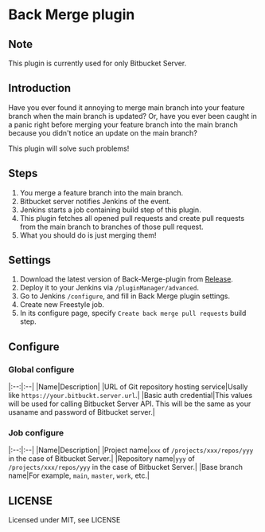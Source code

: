 # Back Merge plugin

## Note
This plugin is currently used for only Bitbucket Server.

## Introduction
Have you ever found it annoying to merge main branch into your feature branch when the main branch is updated?
Or, have you ever been caught in a panic right before merging your feature branch into the main branch because you didn't notice an update on the main branch?

This plugin will solve such problems!

## Steps
1. You merge a feature branch into the main branch.
2. Bitbucket server notifies Jenkins of the event.
3. Jenkins starts a job containing build step of this plugin.
4. This plugin fetches all opened pull requests and create pull requests from the main branch to branches of those pull request.
5. What you should do is just merging them!

## Settings
1. Download the latest version of Back-Merge-plugin from [Release](https://github.com/T45K/Back-Merge-plugin/releases).
2. Deploy it to your Jenkins via `/pluginManager/advanced`.
3. Go to Jenkins `/configure`, and fill in Back Merge plugin settings.
4. Create new Freestyle job.
5. In its configure page, specify `Create back merge pull requests` build step.

## Configure
### Global configure
|:--:|:--|
|Name|Description|
|URL of Git repository hosting service|Usally like `https://your.bitbuckt.server.url`.|
|Basic auth credential|This values will be used for calling Bitbucket Server API. This will be the same as your usaname and password of Bitbucket server.|

### Job configure
|:--:|:--|
|Name|Description|
|Project name|`xxx` of `/projects/xxx/repos/yyy` in the case of Bitbucket Server.|
|Repository name|`yyy` of `/projects/xxx/repos/yyy` in the case of Bitbucket Server.|
|Base branch name|For example, `main`, `master`, `work`, etc.|

## LICENSE
Licensed under MIT, see LICENSE
